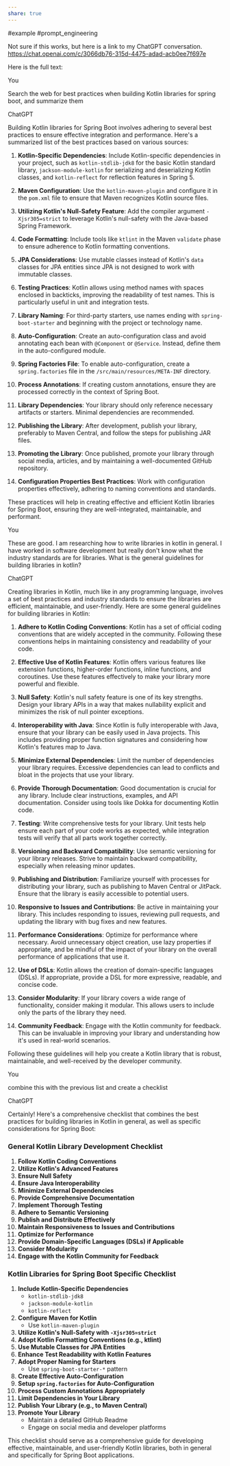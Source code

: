 ```yaml
---
share: true
---
```




#example #prompt_engineering

Not sure if this works, but here is a link to my ChatGPT conversation.
https://chat.openai.com/c/3066db76-315d-4475-adad-acb0ee7f697e

Here is the full text:

You

Search the web for best practices when building Kotlin libraries for spring boot, and summarize them

ChatGPT

Building Kotlin libraries for Spring Boot involves adhering to several best practices to ensure effective integration and performance. Here's a summarized list of the best practices based on various sources:

1. **Kotlin-Specific Dependencies**: Include Kotlin-specific dependencies in your project, such as `kotlin-stdlib-jdk8` for the basic Kotlin standard library, `jackson-module-kotlin` for serializing and deserializing Kotlin classes, and `kotlin-reflect` for reflection features in Spring 5​[](https://rieckpil.de/create-spring-boot-applications-with-maven-and-kotlin/)​.
    
2. **Maven Configuration**: Use the `kotlin-maven-plugin` and configure it in the `pom.xml` file to ensure that Maven recognizes Kotlin source files​[](https://rieckpil.de/create-spring-boot-applications-with-maven-and-kotlin/#:~:text=Moreover%2C%20we%20have%20to%20add,pom.xml)​.
    
3. **Utilizing Kotlin's Null-Safety Feature**: Add the compiler argument `-Xjsr305=strict` to leverage Kotlin's null-safety with the Java-based Spring Framework​[](https://rieckpil.de/create-spring-boot-applications-with-maven-and-kotlin/)​.
    
4. **Code Formatting**: Include tools like `ktlint` in the Maven `validate` phase to ensure adherence to Kotlin formatting conventions​[](https://rieckpil.de/create-spring-boot-applications-with-maven-and-kotlin/#:~:text=As%20a%20general%20best%20practice%2C,build%20if%20there%27s%20malformatted%20code)​.
    
5. **JPA Considerations**: Use mutable classes instead of Kotlin's `data` classes for JPA entities since JPA is not designed to work with immutable classes​[](https://rieckpil.de/create-spring-boot-applications-with-maven-and-kotlin/#:~:text=You%20might%20wonder%20why%20I,have%20to%20use%20mutable%20classes)​.
    
6. **Testing Practices**: Kotlin allows using method names with spaces enclosed in backticks, improving the readability of test names. This is particularly useful in unit and integration tests​[](https://rieckpil.de/create-spring-boot-applications-with-maven-and-kotlin/)​.
    
7. **Library Naming**: For third-party starters, use names ending with `spring-boot-starter` and beginning with the project or technology name​[](https://piotrminkowski.com/2020/08/04/guide-to-building-spring-boot-library/)​.
    
8. **Auto-Configuration**: Create an auto-configuration class and avoid annotating each bean with `@Component` or `@Service`. Instead, define them in the auto-configured module​[](https://piotrminkowski.com/2020/08/04/guide-to-building-spring-boot-library/)​.
    
9. **Spring Factories File**: To enable auto-configuration, create a `spring.factories` file in the `/src/main/resources/META-INF` directory​[](https://piotrminkowski.com/2020/08/04/guide-to-building-spring-boot-library/#:~:text=To%20enable%20auto,pl.piomin.logging.config.SpringLoggingAutoConfiguration)​.
    
10. **Process Annotations**: If creating custom annotations, ensure they are processed correctly in the context of Spring Boot​[](https://piotrminkowski.com/2020/08/04/guide-to-building-spring-boot-library/#:~:text=,widely%20used%20in%20Spring%20Cloud)​.
    
11. **Library Dependencies**: Your library should only reference necessary artifacts or starters. Minimal dependencies are recommended​[](https://piotrminkowski.com/2020/08/04/guide-to-building-spring-boot-library/#:~:text=,parent)​.
    
12. **Publishing the Library**: After development, publish your library, preferably to Maven Central, and follow the steps for publishing JAR files​[](https://piotrminkowski.com/2020/08/04/guide-to-building-spring-boot-library/)​.
    
13. **Promoting the Library**: Once published, promote your library through social media, articles, and by maintaining a well-documented GitHub repository​[](https://piotrminkowski.com/2020/08/04/guide-to-building-spring-boot-library/)​.
    
14. **Configuration Properties Best Practices**: Work with configuration properties effectively, adhering to naming conventions and standards​[](https://dev.to/art_ptushkin/kotlin-spring-boot-configuration-properties-best-practices-13e6#:~:text=Working%20in%20Spring%20Boot%20stack,method%20based%20beans)​​[](https://dev.to/art_ptushkin/kotlin-spring-boot-configuration-properties-best-practices-13e6#:~:text=,class%20is%20not%20a%20configuration)​​[](https://dev.to/art_ptushkin/kotlin-spring-boot-configuration-properties-best-practices-13e6)​​[](https://dev.to/art_ptushkin/kotlin-spring-boot-configuration-properties-best-practices-13e6#:~:text=,default%20to%20prevent%20nullable%20field)​.
    

These practices will help in creating effective and efficient Kotlin libraries for Spring Boot, ensuring they are well-integrated, maintainable, and performant.

You

These are good. I am researching how to write libraries in kotlin in general. I have worked in software development but really don't know what the industry standards are for libraries. What is the general guidelines for building libraries in kotlin?

ChatGPT

Creating libraries in Kotlin, much like in any programming language, involves a set of best practices and industry standards to ensure the libraries are efficient, maintainable, and user-friendly. Here are some general guidelines for building libraries in Kotlin:

1. **Adhere to Kotlin Coding Conventions**: Kotlin has a set of official coding conventions that are widely accepted in the community. Following these conventions helps in maintaining consistency and readability of your code.
    
2. **Effective Use of Kotlin Features**: Kotlin offers various features like extension functions, higher-order functions, inline functions, and coroutines. Use these features effectively to make your library more powerful and flexible.
    
3. **Null Safety**: Kotlin's null safety feature is one of its key strengths. Design your library APIs in a way that makes nullability explicit and minimizes the risk of null pointer exceptions.
    
4. **Interoperability with Java**: Since Kotlin is fully interoperable with Java, ensure that your library can be easily used in Java projects. This includes providing proper function signatures and considering how Kotlin's features map to Java.
    
5. **Minimize External Dependencies**: Limit the number of dependencies your library requires. Excessive dependencies can lead to conflicts and bloat in the projects that use your library.
    
6. **Provide Thorough Documentation**: Good documentation is crucial for any library. Include clear instructions, examples, and API documentation. Consider using tools like Dokka for documenting Kotlin code.
    
7. **Testing**: Write comprehensive tests for your library. Unit tests help ensure each part of your code works as expected, while integration tests will verify that all parts work together correctly.
    
8. **Versioning and Backward Compatibility**: Use semantic versioning for your library releases. Strive to maintain backward compatibility, especially when releasing minor updates.
    
9. **Publishing and Distribution**: Familiarize yourself with processes for distributing your library, such as publishing to Maven Central or JitPack. Ensure that the library is easily accessible to potential users.
    
10. **Responsive to Issues and Contributions**: Be active in maintaining your library. This includes responding to issues, reviewing pull requests, and updating the library with bug fixes and new features.
    
11. **Performance Considerations**: Optimize for performance where necessary. Avoid unnecessary object creation, use lazy properties if appropriate, and be mindful of the impact of your library on the overall performance of applications that use it.
    
12. **Use of DSLs**: Kotlin allows the creation of domain-specific languages (DSLs). If appropriate, provide a DSL for more expressive, readable, and concise code.
    
13. **Consider Modularity**: If your library covers a wide range of functionality, consider making it modular. This allows users to include only the parts of the library they need.
    
14. **Community Feedback**: Engage with the Kotlin community for feedback. This can be invaluable in improving your library and understanding how it's used in real-world scenarios.
    

Following these guidelines will help you create a Kotlin library that is robust, maintainable, and well-received by the developer community.

You

combine this with the previous list and create a checklist

ChatGPT

Certainly! Here's a comprehensive checklist that combines the best practices for building libraries in Kotlin in general, as well as specific considerations for Spring Boot:

### General Kotlin Library Development Checklist

1. **Follow Kotlin Coding Conventions**
2. **Utilize Kotlin's Advanced Features**
3. **Ensure Null Safety**
4. **Ensure Java Interoperability**
5. **Minimize External Dependencies**
6. **Provide Comprehensive Documentation**
7. **Implement Thorough Testing**
8. **Adhere to Semantic Versioning**
9. **Publish and Distribute Effectively**
10. **Maintain Responsiveness to Issues and Contributions**
11. **Optimize for Performance**
12. **Provide Domain-Specific Languages (DSLs) if Applicable**
13. **Consider Modularity**
14. **Engage with the Kotlin Community for Feedback**

### Kotlin Libraries for Spring Boot Specific Checklist

1. **Include Kotlin-Specific Dependencies**
    - `kotlin-stdlib-jdk8`
    - `jackson-module-kotlin`
    - `kotlin-reflect`
2. **Configure Maven for Kotlin**
    - Use `kotlin-maven-plugin`
3. **Utilize Kotlin's Null-Safety with `-Xjsr305=strict`**
4. **Adopt Kotlin Formatting Conventions (e.g., ktlint)**
5. **Use Mutable Classes for JPA Entities**
6. **Enhance Test Readability with Kotlin Features**
7. **Adopt Proper Naming for Starters**
    - Use `spring-boot-starter-*` pattern
8. **Create Effective Auto-Configuration**
9. **Setup `spring.factories` for Auto-Configuration**
10. **Process Custom Annotations Appropriately**
11. **Limit Dependencies in Your Library**
12. **Publish Your Library (e.g., to Maven Central)**
13. **Promote Your Library**
    - Maintain a detailed GitHub Readme
    - Engage on social media and developer platforms

This checklist should serve as a comprehensive guide for developing effective, maintainable, and user-friendly Kotlin libraries, both in general and specifically for Spring Boot applications.




